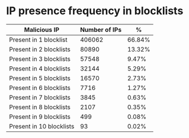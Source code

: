 # IP presence frequency in blocklists
| Malicious IP | Number of IPs | % |
|----|----|----|
| Present in 1 blocklist | 406062 | 66.84% |
| Present in 2 blocklists | 80890 | 13.32% |
| Present in 3 blocklists | 57548 | 9.47% |
| Present in 4 blocklists | 32144 | 5.29% |
| Present in 5 blocklists | 16570 | 2.73% |
| Present in 6 blocklists | 7716 | 1.27% |
| Present in 7 blocklists | 3845 | 0.63% |
| Present in 8 blocklists | 2107 | 0.35% |
| Present in 9 blocklists | 499 | 0.08% |
| Present in 10 blocklists | 93 | 0.02% |
